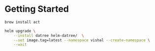 # Getting Started

```bash
brew install act
```

```bash
helm upgrade \
    --install datree helm-datree/  \
    --set image.tag=latest --namespace vishal --create-namespace \
    --wait
```

